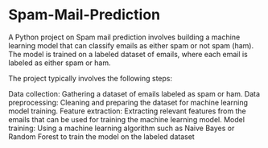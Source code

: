 # Spam-Mail-Prediction
A Python project on Spam mail prediction involves building a machine learning model that can classify emails as either spam or not spam (ham). The model is trained on a labeled dataset of emails, where each email is labeled as either spam or ham.

The project typically involves the following steps:

Data collection: Gathering a dataset of emails labeled as spam or ham.
Data preprocessing: Cleaning and preparing the dataset for machine learning model training.
Feature extraction: Extracting relevant features from the emails that can be used for training the machine learning model.
Model training: Using a machine learning algorithm such as Naive Bayes or Random Forest to train the model on the labeled dataset
